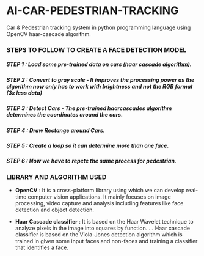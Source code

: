 # AI-CAR-PEDESTRIAN-TRACKING
Car &amp; Pedestrian tracking system in python programming language using OpenCV haar-cascade algorithm.

### STEPS TO FOLLOW TO CREATE A FACE DETECTION MODEL

##### STEP 1 : Load some pre-trained data on cars (haar cascade algorithm). 
##### STEP 2 : Convert to gray scale - It improves the processing power as the algorithm now only has to work with brightness and not the RGB format (3x less data)
##### STEP 3 : Detect Cars - The pre-trained haarcascades algorithm determines the coordinates around the cars.
##### STEP 4 : Draw Rectange around Cars.
##### STEP 5 : Create a loop so it can determine more than one face.
##### STEP 6 : Now we have to repete the same process for pedestrian. 
 
 
 
 
### LIBRARY AND ALGORITHM USED

* **OpenCV** : It is a cross-platform library using which we can develop real-time computer vision applications. It mainly focuses on image processing, video capture and analysis including features like face detection and object detection.

* **Haar Cascade classifier** : It is based on the Haar Wavelet technique to analyze pixels in the image into squares by function. ... Haar cascade classifier is based on the Viola-Jones detection algorithm which is trained in given some input faces and non-faces and training a classifier that identifies a face.
